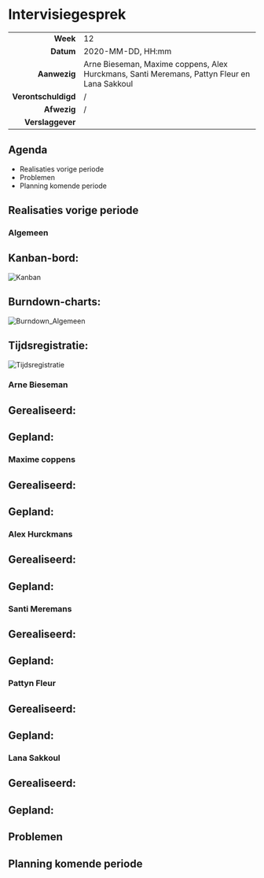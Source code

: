 # Intervisiegesprek

|                     |                   |
|--------------------:|:------------------|
|            **Week** | 12                 |
|           **Datum** | 2020-MM-DD, HH:mm |
|        **Aanwezig** | Arne Bieseman, Maxime coppens, Alex Hurckmans, Santi Meremans, Pattyn Fleur en Lana Sakkoul|
| **Verontschuldigd** | / |
|         **Afwezig** | / |
|    **Verslaggever** |                   |

## Agenda

- Realisaties vorige periode
- Problemen
- Planning komende periode

## Realisaties vorige periode



### Algemeen

## Kanban-bord:
![Kanban](Fotos/Kanban_W12.png)


## Burndown-charts:
![Burndown_Algemeen](Fotos/Burndown_Algemeen_W12.PNG)


## Tijdsregistratie:
![Tijdsregistratie](Fotos/Tijdsregistratie_W12.png)

### Arne Bieseman

## Gerealiseerd:

## Gepland:

### Maxime coppens

## Gerealiseerd:

## Gepland:

### Alex Hurckmans

## Gerealiseerd:

## Gepland:

### Santi Meremans

## Gerealiseerd:

## Gepland:

### Pattyn Fleur

## Gerealiseerd:

## Gepland:

### Lana Sakkoul

## Gerealiseerd:

## Gepland:


## Problemen

## Planning komende periode
